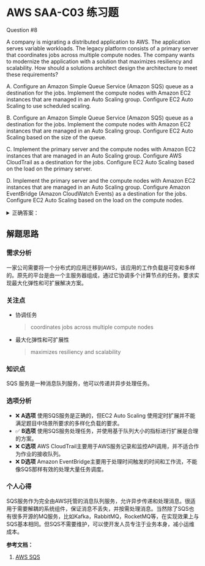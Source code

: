 # AWS SAA-C03 练习题

Question #8

A company is migrating a distributed application to AWS. The application serves variable workloads. The legacy platform consists of a primary server that coordinates jobs across multiple compute nodes. The company wants to modernize the application with a solution that maximizes resiliency and scalability.
How should a solutions architect design the architecture to meet these requirements?

A. Configure an Amazon Simple Queue Service (Amazon SQS) queue as a destination for the jobs. Implement the compute nodes with Amazon EC2 instances that are managed in an Auto Scaling group. Configure EC2 Auto Scaling to use scheduled scaling.

B. Configure an Amazon Simple Queue Service (Amazon SQS) queue as a destination for the jobs. Implement the compute nodes with Amazon EC2 instances that are managed in an Auto Scaling group. Configure EC2 Auto Scaling based on the size of the queue.

C. Implement the primary server and the compute nodes with Amazon EC2 instances that are managed in an Auto Scaling group. Configure AWS CloudTrail as a destination for the jobs. Configure EC2 Auto Scaling based on the load on the primary server.

D. Implement the primary server and the compute nodes with Amazon EC2 instances that are managed in an Auto Scaling group. Configure Amazon EventBridge (Amazon CloudWatch Events) as a destination for the jobs. Configure EC2 Auto Scaling based on the load on the compute nodes.

<details>
<summary>
正确答案：
</summary>
  B
</details>

## 解题思路

### 需求分析

一家公司需要将一个分布式的应用迁移到AWS，该应用的工作负载是可变和多样的。原先的平台是由一个主服务器组成，通过它协调多个计算节点的任务。要求实现最大化弹性和可扩展解决方案。

### 关注点

- 协调任务
  > coordinates jobs across multiple compute nodes

- 最大化弹性和可扩展性
  > maximizes resiliency and scalability

### 知识点

SQS 服务是一种消息队列服务，他可以传递并异步处理任务。

### 选项分析

- ❌ **A选项** 使用SQS服务是正确的，但EC2 Auto Scaling 使用定时扩展并不能满足题目中场景所要求的多样化负载的要求。
- ✅ **B选项** 使用SQS服务处理任务，并使用基于队列大小的指标进行扩展是合理的方案。
- ❌ **C选项** AWS CloudTrail主要用于AWS服务记录和监控API调用，并不适合作为作业的接收队列。
- ❌ **D选项** Amazon EventBridge主要用于处理时间触发的时间和工作流，不能像SQS那样有效的处理大量任务调度。

### 个人心得

SQS服务作为完全由AWS托管的消息队列服务，允许异步传递和处理消息。很适用于需要解耦的系统组件，保证消息不丢失，并按需处理消息。当然除了SQS也有很多开源的MQ服务，比如Kafka，RabbitMQ，RocketMQ等，在实现效果上与SQS基本相同。但SQS不需要维护，可以使开发人员专注于业务本身，减小运维成本。

**参考文档：**

1. [AWS SQS](https://docs.aws.amazon.com/AWSSimpleQueueService/latest/SQSDeveloperGuide/welcome.html)
